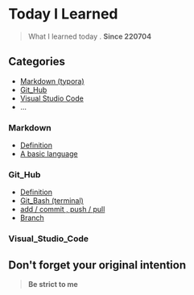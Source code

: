 # Today I Learned 

> What I learned today . 						**Since 220704**



## Categories

- [Markdown (typora)](#Markdown)
- [Git_Hub](#Git_Hub)
- [Visual Studio Code](#Visual_Studio_Code)
- ...

   

### Markdown

- [Definition](https://github.com/midhyun/TIL/blob/master/Markdown/Definition.md)
- [A basic language](https://github.com/midhyun/TIL/blob/master/Markdown/A_basic_language.md)

### Git_Hub

- [Definition](https://github.com/midhyun/TIL/blob/master/Markdown/A_basic_language.md)
- [Git_Bash (terminal)](https://github.com/midhyun/TIL/blob/master/Git_Hub/Git_bash(terminal).md)
- [add / commit , push / pull](https://github.com/midhyun/TIL/blob/master/Git_Hub/Add_commit.md)
- [Branch](https://github.com/midhyun/TIL/blob/master/Git_Hub/branch.md)

### Visual_Studio_Code











## Don't forget your original intention

> **Be strict to me**


